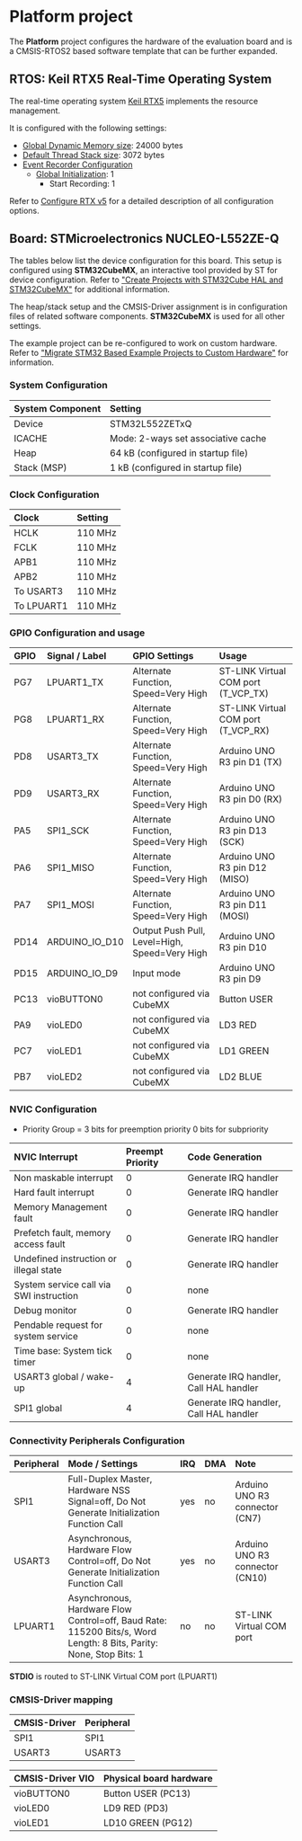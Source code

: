 Platform project
================

The **Platform** project configures the hardware of the evaluation board
and is a CMSIS-RTOS2 based software template that can be further expanded.

RTOS: Keil RTX5 Real-Time Operating System
------------------------------------------

The real-time operating system [Keil RTX5](https://arm-software.github.io/CMSIS-RTX/latest/index.html) implements the resource management. 

It is configured with the following settings:

- [Global Dynamic Memory size](https://arm-software.github.io/CMSIS-RTX/latest/config_rtx5.html#systemConfig): 24000 bytes
- [Default Thread Stack size](https://arm-software.github.io/CMSIS-RTX/latest/config_rtx5.html#threadConfig): 3072 bytes
- [Event Recorder Configuration](https://arm-software.github.io/CMSIS-RTX/latest/config_rtx5.html#evtrecConfig)
  - [Global Initialization](https://arm-software.github.io/CMSIS-RTX/latest/config_rtx5.html#evtrecConfigGlobIni): 1
    - Start Recording: 1

Refer to [Configure RTX v5](https://arm-software.github.io/CMSIS-RTX/latest/config_rtx5.html) for a detailed description of all configuration options.

Board: STMicroelectronics NUCLEO-L552ZE-Q
-----------------------------------------

The tables below list the device configuration for this board. This setup is configured using **STM32CubeMX**, 
an interactive tool provided by ST for device configuration. Refer to ["Create Projects with STM32Cube HAL and STM32CubeMX"](https://www.keil.com/pack/doc/STM32Cube/html/index.html) for additional information.

The heap/stack setup and the CMSIS-Driver assignment is in configuration files of related software components.
**STM32CubeMX** is used for all other settings.

The example project can be re-configured to work on custom hardware. Refer to ["Migrate STM32 Based Example Projects to Custom Hardware"](https://github.com/MDK-Packs/Documentation/tree/master/Porting_to_Custom_Hardware) for information. 

### System Configuration

| System Component        | Setting
|:------------------------|:----------------------------------------
| Device                  | STM32L552ZETxQ
| ICACHE                  | Mode: 2-ways set associative cache
| Heap                    | 64 kB (configured in startup file)
| Stack (MSP)             | 1 kB (configured in startup file)

### Clock Configuration

| Clock                   | Setting
|:------------------------|:----------------------------------------
| HCLK                    | 110 MHz
| FCLK                    | 110 MHz
| APB1                    | 110 MHz
| APB2                    | 110 MHz
| To USART3               | 110 MHz
| To LPUART1              | 110 MHz

### GPIO Configuration and usage

| GPIO | Signal / Label   | GPIO Settings                                 | Usage
|:-----|:-----------------|:----------------------------------------------|:-----
| PG7  | LPUART1_TX       | Alternate Function, Speed=Very High           | ST-LINK Virtual COM port (T_VCP_TX)
| PG8  | LPUART1_RX       | Alternate Function, Speed=Very High           | ST-LINK Virtual COM port (T_VCP_RX)
| PD8  | USART3_TX        | Alternate Function, Speed=Very High           | Arduino UNO R3 pin D1 (TX)
| PD9  | USART3_RX        | Alternate Function, Speed=Very High           | Arduino UNO R3 pin D0 (RX)
| PA5  | SPI1_SCK         | Alternate Function, Speed=Very High           | Arduino UNO R3 pin D13 (SCK)
| PA6  | SPI1_MISO        | Alternate Function, Speed=Very High           | Arduino UNO R3 pin D12 (MISO)
| PA7  | SPI1_MOSI        | Alternate Function, Speed=Very High           | Arduino UNO R3 pin D11 (MOSI)
| PD14 | ARDUINO_IO_D10   | Output Push Pull, Level=High, Speed=Very High | Arduino UNO R3 pin D10
| PD15 | ARDUINO_IO_D9    | Input mode                                    | Arduino UNO R3 pin D9
| PC13 | vioBUTTON0       | not configured via CubeMX                     | Button USER
| PA9  | vioLED0          | not configured via CubeMX                     | LD3 RED
| PC7  | vioLED1          | not configured via CubeMX                     | LD1 GREEN
| PB7  | vioLED2          | not configured via CubeMX                     | LD2 BLUE 

### NVIC Configuration

 - Priority Group = 3 bits for preemption priority 0 bits for subpriority

| NVIC Interrupt                          | Preempt Priority | Code Generation
|:----------------------------------------|:-----------------|:---------------
| Non maskable interrupt                  | 0                | Generate IRQ handler
| Hard fault interrupt                    | 0                | Generate IRQ handler
| Memory Management fault                 | 0                | Generate IRQ handler
| Prefetch fault, memory access fault     | 0                | Generate IRQ handler
| Undefined instruction or illegal state  | 0                | Generate IRQ handler
| System service call via SWI instruction | 0                | none
| Debug monitor                           | 0                | Generate IRQ handler
| Pendable request for system service     | 0                | none
| Time base: System tick timer            | 0                | none
| USART3 global / wake-up                 | 4                | Generate IRQ handler, Call HAL handler
| SPI1 global                             | 4                | Generate IRQ handler, Call HAL handler

### Connectivity Peripherals Configuration

| Peripheral   | Mode / Settings                                                                                                    | IRQ | DMA | Note
|:-------------|:-------------------------------------------------------------------------------------------------------------------|:----|:----|:----
| SPI1         | Full-Duplex Master, Hardware NSS Signal=off, Do Not Generate Initialization Function Call                          | yes | no  | Arduino UNO R3 connector (CN7)
| USART3       | Asynchronous, Hardware Flow Control=off, Do Not Generate Initialization Function Call                              | yes | no  | Arduino UNO R3 connector (CN10)
| LPUART1      | Asynchronous, Hardware Flow Control=off, Baud Rate: 115200 Bits/s, Word Length: 8 Bits, Parity: None, Stop Bits: 1 | no  | no  | ST-LINK Virtual COM port

**STDIO** is routed to ST-LINK Virtual COM port (LPUART1)

### CMSIS-Driver mapping

| CMSIS-Driver | Peripheral
|:-------------|:----------
| SPI1         | SPI1
| USART3       | USART3

| CMSIS-Driver VIO  | Physical board hardware
|:------------------|:-----------------------
| vioBUTTON0        | Button USER (PC13)
| vioLED0           | LD9 RED (PD3)
| vioLED1           | LD10 GREEN (PG12)
